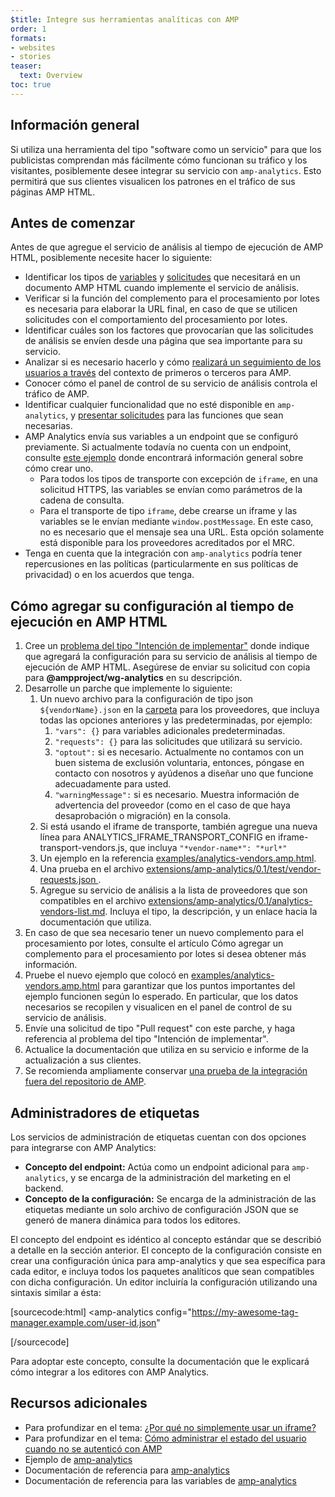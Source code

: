 ```yaml
---
$title: Integre sus herramientas analíticas con AMP
order: 1
formats:
- websites
- stories
teaser:
  text: Overview
toc: true
---
```


<!--
This file is imported from https://github.com/ampproject/amphtml/blob/master/extensions/amp-analytics/integrating-analytics.md.
Please do not change this file.
If you have found a bug or an issue please
have a look and request a pull request there.
-->

## Información general <a name="overview"></a>

Si utiliza una herramienta del tipo "software como un servicio" para que los publicistas comprendan más fácilmente cómo funcionan su tráfico y los visitantes, posiblemente desee integrar su servicio con `amp-analytics`. Esto permitirá que sus clientes visualicen los patrones en el tráfico de sus páginas AMP HTML.

## Antes de comenzar <a name="before-you-begin"></a>

Antes de que agregue el servicio de análisis al tiempo de ejecución de AMP HTML, posiblemente necesite hacer lo siguiente:

- Identificar los tipos de [variables](https://github.com/ampproject/amphtml/blob/master/extensions/amp-analytics/analytics-vars.md) y [solicitudes](https://github.com/ampproject/amphtml/blob/master/extensions/amp-analytics/amp-analytics.md#requests) que necesitará en un documento AMP HTML cuando implemente el servicio de análisis.
- Verificar si la función del complemento para el procesamiento por lotes es necesaria para elaborar la URL final, en caso de que se utilicen solicitudes con el comportamiento del procesamiento por lotes.
- Identificar cuáles son los factores que provocarían que las solicitudes de análisis se envíen desde una página que sea importante para su servicio.
- Analizar si es necesario hacerlo y cómo [realizará un seguimiento de los usuarios a través](https://github.com/ampproject/amphtml/blob/master/spec/amp-managing-user-state.md) del contexto de primeros o terceros para AMP.
- Conocer cómo el panel de control de su servicio de análisis controla el tráfico de AMP.
- Identificar cualquier funcionalidad que no esté disponible en `amp-analytics`, y [presentar solicitudes](https://github.com/ampproject/amphtml/issues/new) para las funciones que sean necesarias.
- AMP Analytics envía sus variables a un endpoint que se configuró previamente. Si actualmente todavía no cuenta con un endpoint, consulte [este ejemplo](https://github.com/ampproject/amp-publisher-sample#amp-analytics-sample) donde encontrará información general sobre cómo crear uno.
    - Para todos los tipos de transporte con excepción de `iframe`, en una solicitud HTTPS, las variables se envían como parámetros de la cadena de consulta.
    - Para el transporte de tipo `iframe`, debe crearse un iframe y las variables se le envían mediante `window.postMessage`. En este caso, no es necesario que el mensaje sea una URL. Esta opción solamente está disponible para los proveedores acreditados por el MRC.
- Tenga en cuenta que la integración con `amp-analytics` podría tener repercusiones en las políticas (particularmente en sus políticas de privacidad) o en los acuerdos que tenga.

## Cómo agregar su configuración al tiempo de ejecución en AMP HTML <a name="adding-your-configuration-to-the-amp-html-runtime"></a>

1. Cree un [ problema del tipo "Intención de implementar"](https://github.com/ampproject/amphtml/blob/master/extensions/amp-analytics/../../CONTRIBUTING.md#contributing-features) donde indique que agregará la configuración para su servicio de análisis al tiempo de ejecución de AMP HTML. Asegúrese de enviar su solicitud con copia para **@ampproject/wg-analytics** en su descripción.
2. Desarrolle un parche que implemente lo siguiente:
    1. Un nuevo archivo para la configuración de tipo json `${vendorName}.json` en la [carpeta](https://github.com/ampproject/amphtml/tree/master/extensions/amp-analytics/0.1/vendors) para los proveedores, que incluya todas las opciones anteriores y las predeterminadas, por ejemplo:
        1. `"vars": {}` para variables adicionales predeterminadas.
        2. `"requests": {}` para las solicitudes que utilizará su servicio.
        3. `"optout":` si es necesario. Actualmente no contamos con un buen sistema de exclusión voluntaria, entonces, póngase en contacto con nosotros y ayúdenos a diseñar uno que funcione adecuadamente para usted.
        4. `"warningMessage":` si es necesario. Muestra información de advertencia del proveedor (como en el caso de que haya desaprobación o migración) en la consola.
    2. Si está usando el iframe de transporte, también agregue una nueva línea para ANALYTICS_IFRAME_TRANSPORT_CONFIG en iframe-transport-vendors.js, que incluya `"*vendor-name*": "*url*"`
    3. Un ejemplo en la referencia [examples/analytics-vendors.amp.html](https://github.com/ampproject/amphtml/blob/master/extensions/amp-analytics/../../examples/analytics-vendors.amp.html).
    4. Una prueba en el archivo [extensions/amp-analytics/0.1/test/vendor-requests.json ](https://github.com/ampproject/amphtml/blob/master/extensions/amp-analytics/../../extensions/amp-analytics/0.1/test/vendor-requests.json).
    5. Agregue su servicio de análisis a la lista de proveedores que son compatibles en el archivo [extensions/amp-analytics/0.1/analytics-vendors-list.md](https://github.com/ampproject/amphtml/blob/master/extensions/amp-analytics/./analytics-vendors-list.md). Incluya el tipo, la descripción, y un enlace hacia la documentación que utiliza.
3. En caso de que sea necesario tener un nuevo complemento para el procesamiento por lotes, consulte el artículo Cómo agregar un complemento para el procesamiento por lotes si desea obtener más información.
4. Pruebe el nuevo ejemplo que colocó en [examples/analytics-vendors.amp.html](https://github.com/ampproject/amphtml/blob/master/extensions/amp-analytics/../../examples/analytics-vendors.amp.html) para garantizar que los puntos importantes del ejemplo funcionen según lo esperado. En particular, que los datos necesarios se recopilen y visualicen en el panel de control de su servicio de análisis.
5. Envíe una solicitud de tipo "Pull request" con este parche, y haga referencia al problema del tipo "Intención de implementar".
6. Actualice la documentación que utiliza en su servicio e informe de la actualización a sus clientes.
7. Se recomienda ampliamente conservar [una prueba de la integración fuera del repositorio de AMP](https://github.com/ampproject/amphtml/blob/master/extensions/amp-analytics/../../3p/README.md#adding-proper-integration-tests).

## Administradores de etiquetas <a name="tag-managers"></a>

Los servicios de administración de etiquetas cuentan con dos opciones para integrarse con AMP Analytics:

- **Concepto del endpoint:** Actúa como un endpoint adicional para `amp-analytics`, y se encarga de la administración del marketing en el backend.
- **Concepto de la configuración:** Se encarga de la administración de las etiquetas mediante un solo archivo de configuración JSON que se generó de manera dinámica para todos los editores.

El concepto del endpoint es idéntico al concepto estándar que se describió a detalle en la sección anterior. El concepto de la configuración consiste en crear una configuración única para amp-analytics y que sea específica para cada editor, e incluya todos los paquetes analíticos que sean compatibles con dicha configuración. Un editor incluiría la configuración utilizando una sintaxis similar a ésta:

[sourcecode:html] <amp-analytics config="https://my-awesome-tag-manager.example.com/user-id.json"

>
>

[/sourcecode]

Para adoptar este concepto, consulte la documentación que le explicará cómo integrar a los editores con AMP Analytics.

## Recursos adicionales <a name="further-resources"></a>

- Para profundizar en el tema: [¿Por qué no simplemente usar un iframe?](https://github.com/ampproject/amphtml/blob/master/extensions/amp-analytics/why-not-iframe.md)
- Para profundizar en el tema: [Cómo administrar el estado del usuario cuando no se autenticó con AMP](https://github.com/ampproject/amphtml/blob/master/spec/amp-managing-user-state.md)
- Ejemplo de [amp-analytics](https://github.com/ampproject/amp-publisher-sample#amp-analytics-sample)
- Documentación de referencia para [amp-analytics](https://amp.dev/documentation/components/amp-analytics)
- Documentación de referencia para las variables de [amp-analytics](https://github.com/ampproject/amphtml/blob/master/extensions/amp-analytics/analytics-vars.md)
